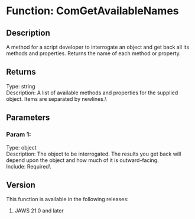 # Function: ComGetAvailableNames

## Description

A method for a script developer to interrogate an object and get back
all its methods and properties. Returns the name of each method or
property.

## Returns

Type: string\
Description: A list of available methods and properties for the supplied
object. Items are separated by newlines.\

## Parameters

### Param 1:

Type: object\
Description: The object to be interrogated. The results you get back
will depend upon the object and how much of it is outward-facing.\
Include: Required\

## Version

This function is available in the following releases:

1.  JAWS 21.0 and later
